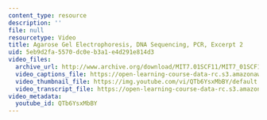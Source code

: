 ```yaml
---
content_type: resource
description: ''
file: null
resourcetype: Video
title: Agarose Gel Electrophoresis, DNA Sequencing, PCR, Excerpt 2
uid: 5eb9d2fa-5570-dc0e-b3a1-e4d291e814d3
video_files:
  archive_url: http://www.archive.org/download/MIT7.01SCF11/MIT7_01SCF11_track28_300k.mp4
  video_captions_file: https://open-learning-course-data-rc.s3.amazonaws.com/7-01sc-fundamentals-of-biology-fall-2011/59c2207cee805edfaf9f6f20a1ed277a_QTb6YsxMbBY.vtt
  video_thumbnail_file: https://img.youtube.com/vi/QTb6YsxMbBY/default.jpg
  video_transcript_file: https://open-learning-course-data-rc.s3.amazonaws.com/7-01sc-fundamentals-of-biology-fall-2011/7ccb350f9480cace4cc3d82722bc2776_QTb6YsxMbBY.pdf
video_metadata:
  youtube_id: QTb6YsxMbBY
---
```


